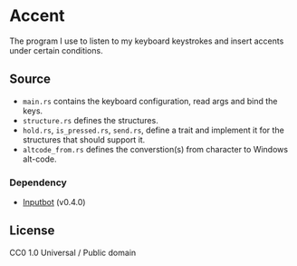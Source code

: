 # Accent

The program I use to listen to my keyboard keystrokes and insert accents under
certain conditions.

## Source

- `main.rs` contains the keyboard configuration, read args and bind the keys.
- `structure.rs` defines the structures.
- `hold.rs`, `is_pressed.rs`, `send.rs`, define a trait and implement it for
  the structures that should support it.
- `altcode_from.rs` defines the converstion(s) from character to Windows
  alt-code.

### Dependency

- [Inputbot](https://github.com/obv-mikhail/inputbot) (v0.4.0)

## License

CC0 1.0 Universal / Public domain

